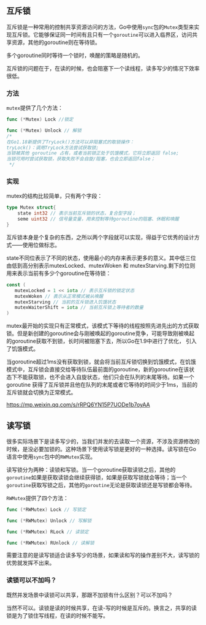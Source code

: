 ## 互斥锁

互斥锁是一种常用的控制共享资源访问的方法，Go中使用`sync`包的`Mutex`类型来实现互斥锁。它能够保证同一时间有且只有一个`goroutine`可以进入临界区，访问共享资源，其他的goroutine则在等待锁。

多个goroutine同时等待一个锁时，唤醒的策略是随机的。

互斥锁的问题在于，在读的时候，也会阻塞下一个读线程，读多写少的情况下效率很低。

### 方法

`mutex`提供了几个方法：

```go
func (*Mutex) Lock //锁定

func (*Mutex) Unlock // 解锁
/*
在Go1.18新提供了TryLock()方法可以非阻塞式的取锁操作：
tryLock()：调用TryLock方法尝试获取锁;
当锁被其他 goroutine 占有，或者当前锁正处于饥饿模式，它将立即返回 false;
当锁可用时尝试获取锁，获取失败不会自旋/阻塞，也会立即返回false；
 */
```

### 实现
mutex的结构比较简单，只有两个字段：
```go
type Mutex struct{
	state int32 // 表示当前互斥锁的状态，复合型字段；
	seme uint32 // 信号量变量，用来控制等待goroutine的阻塞、休眠和唤醒
}
```
互斥锁本身是个复杂的东西，之所以两个字段就可以实现，得益于它优秀的设计方式——使用位做标志。

state不同位表示了不同的状态，使用最小的内存来表示更多的意义。其中低三位由低到高分别表示mutexLocked、mutexWoken 和 mutexStarving.剩下的位则用来表示当前有多少个goroutine在等待锁：

```go
const (
   mutexLocked = 1 << iota // 表示互斥锁的锁定状态
   mutexWoken // 表示从正常模式被从唤醒
   mutexStarving // 当前的互斥锁进入饥饿状态
   mutexWaiterShift = iota // 当前互斥锁上等待者的数量
)
```
mutex最开始的实现只有正常模式，该模式下等待的线程按照先进先出的方式获取锁。但是新创建的goroutine会与刚被唤起的goroutine竞争，可能导致刚被唤起的goroutine获取不到锁，长时间被阻塞下去，所以Go在1.9中进行了优化，
引入了饥饿模式。

当goroutine超过1ms没有获取到锁，就会将当前互斥锁切换到饥饿模式，在饥饿模式中，互斥锁会直接交给等待队伍最前面的goroutine，新的goroutine在该状态下不能获取锁，也不会进入自旋状态，他们只会在队列的末尾等待。如果一个goroutine
获得了互斥锁并且他在队列的末尾或者它等待的时间少于1ms，当前的互斥锁就会切换为正常模式。

https://mp.weixin.qq.com/s/rRPQ6YN15P7UODe1b7oyAA
## 读写锁

很多实际场景下是读多写少的，当我们并发的去读取一个资源，不涉及资源修改的时候，是没必要加锁的。这种场景下使用读写锁是更好的一种选择。读写锁在Go语言中使用`sync`包中的`RWMutex`实现。

读写锁分为两种：读锁和写锁。当一个goroutine获取读锁之后，其他的`goroutine`如果是获取读锁会继续获得锁，如果是获取写锁就会等待；当一个`goroutine`获取写锁之后，其他的`goroutine`无论是获取读锁还是写锁都会等待。

`RWMutex`提供了四个方法：

```go
func (*RWMutex) Lock // 写锁定

func (*RWMutex) Unlock // 写解锁

func (*RWMutex) RLock // 读锁定

func (*RWMutex) RUnlock // 读解锁
```

需要注意的是读写锁适合读多写少的场景，如果读和写的操作差别不大，读写锁的优势就发挥不出来。

### 读锁可以不加吗？

既然并发场景中读锁可以共享，那跟不加锁有什么区别？可以不加吗？

当然不可以。读锁是读的时候共享，在读-写的时候是互斥的。换言之，共享的读锁是为了锁住写线程，在读的时候不能写。